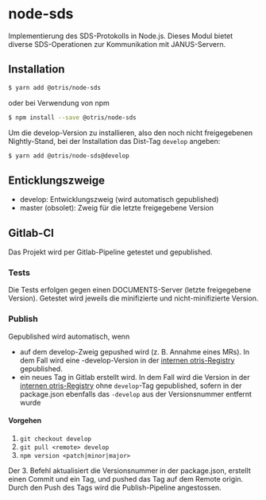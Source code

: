 # node-sds
Implementierung des SDS-Protokolls in Node.js. Dieses Modul bietet diverse SDS-Operationen zur Kommunikation mit JANUS-Servern.

## Installation

```bash
$ yarn add @otris/node-sds
```

oder bei Verwendung von npm
```bash
$ npm install --save @otris/node-sds
```

Um die develop-Version zu installieren, also den noch nicht freigegebenen Nightly-Stand, bei der Installation das Dist-Tag `develop` angeben:
```bash
$ yarn add @otris/node-sds@develop
```

## Enticklungszweige
* develop: Entwicklungszweig (wird automatisch gepublished)
* master (obsolet): Zweig für die letzte freigegebene Version

## Gitlab-CI
Das Projekt wird per Gitlab-Pipeline getestet und gepublished. 

### Tests
Die Tests erfolgen gegen einen DOCUMENTS-Server (letzte freigegebene Version). Getestet wird jeweils die minifizierte und nicht-minifizierte Version.

### Publish
Gepublished wird automatisch, wenn
* auf dem develop-Zweig gepushed wird (z. B. Annahme eines MRs). In dem Fall wird eine -develop-Version in der [internen otris-Registry](https://registry2.otris.de/-/web/detail/@otris/node-sds) gepublished.
* ein neues Tag in Gitlab erstellt wird. In dem Fall wird die Version in der [internen otris-Registry](https://registry2.otris.de/-/web/detail/@otris/node-sds) ohne `develop`-Tag gepublished, sofern in der package.json ebenfalls das `-develop` aus der Versionsnummer entfernt wurde

#### Vorgehen
1. `git checkout develop`
2. `git pull <remote> develop`
3. `npm version <patch|minor|major>`

Der 3. Befehl aktualisiert die Versionsnummer in der package.json, erstellt einen Commit und ein Tag, und pushed das Tag auf dem Remote origin. Durch den Push des Tags wird die Publish-Pipeline angestossen.
